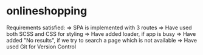 # onlineshopping

Requirements satisfied:
=> SPA is implemented with 3 routes
=> Have used both SCSS and CSS for styling
=> Have added loader, if app is busy
=> Have added "No results", if we try to search a page which is not available
=> Have used Git for Version Control 
